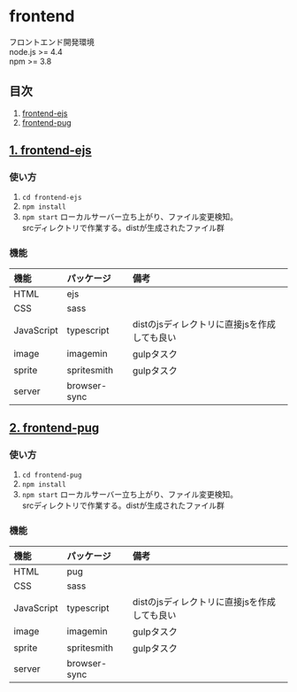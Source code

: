 # frontend
フロントエンド開発環境  
node.js >= 4.4  
npm >= 3.8
## 目次
1. [frontend-ejs](#section01)
2. [frontend-pug](#section02)

<a id="section01"></a>
## <a href="#section01">1. frontend-ejs</a>
### 使い方
1. `cd frontend-ejs`
2. `npm install`
3. `npm start` ローカルサーバー立ち上がり、ファイル変更検知。  
srcディレクトリで作業する。distが生成されたファイル群

### 機能
|    機能     |   パッケージ   |     備考     |
|:-----------|:-------------|:------------|
| HTML       | ejs          |              |
| CSS        | sass         |              |
| JavaScript | typescript   | distのjsディレクトリに直接jsを作成しても良い |
| image      | imagemin     | gulpタスク         |
| sprite     | spritesmith  | gulpタスク             |
| server     | browser-sync |              |

<a id="section02"></a>
## <a href="#section02">2. frontend-pug</a>
### 使い方
1. `cd frontend-pug`
2. `npm install`
3. `npm start` ローカルサーバー立ち上がり、ファイル変更検知。  
srcディレクトリで作業する。distが生成されたファイル群

### 機能
|    機能     |   パッケージ   |     備考     |
|:-----------|:-------------|:------------|
| HTML       | pug          |              |
| CSS        | sass         |              |
| JavaScript | typescript   | distのjsディレクトリに直接jsを作成しても良い |
| image      | imagemin     | gulpタスク         |
| sprite     | spritesmith  | gulpタスク             |
| server     | browser-sync |              |
